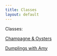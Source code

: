 ```yaml
---
title: Classes
layout: default
---
```


Classes:

[Champagne & Oysters](/class/champagne-and-oysters)

[Dumplings with Amy](/class/dumplings)
